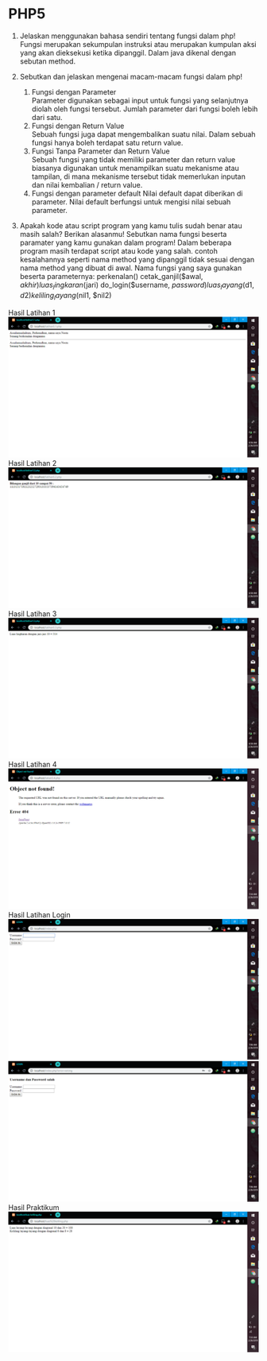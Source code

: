 # PHP5
1. Jelaskan menggunakan bahasa sendiri tentang fungsi dalam php! 
Fungsi merupakan sekumpulan instruksi atau merupakan kumpulan aksi yang akan dieksekusi ketika dipanggil. Dalam java dikenal dengan sebutan method.

2. Sebutkan dan jelaskan mengenai macam-macam fungsi dalam php! 
    1. Fungsi dengan Parameter  
    Parameter digunakan sebagai input untuk fungsi yang selanjutnya diolah oleh fungsi tersebut. Jumlah parameter dari fungsi boleh lebih dari satu. 
    2. Fungsi dengan Return Value  
    Sebuah fungsi juga dapat mengembalikan suatu nilai. Dalam sebuah fungsi hanya boleh terdapat satu return value.
    3. Fungsi Tanpa Parameter dan Return Value  
    Sebuah fungsi yang tidak memiliki parameter dan return value biasanya digunakan untuk menampilkan suatu mekanisme atau tampilan, di mana mekanisme tersebut tidak memerlukan inputan dan nilai kembalian / return value. 
    4. Fungsi dengan parameter default 
    Nilai default dapat diberikan di parameter. Nilai default berfungsi untuk mengisi nilai sebuah parameter.

3. Apakah kode atau script program yang kamu tulis sudah benar atau masih salah? Berikan alasanmu! Sebutkan nama fungsi beserta paramater yang kamu gunakan dalam program! 
Dalam beberapa program masih terdapat script atau kode yang salah. contoh kesalahannya seperti nama method yang dipanggil tidak sesuai dengan nama method yang dibuat di awal.
Nama fungsi yang saya gunakan beserta parameternya:
perkenalan()
cetak_ganjil($awal, $akhir)
luas_lingkaran($jari)
do_login($username, $password)
luas_layang($d1, $d2)
keliling_layang($nil1, $nil2)

Hasil Latihan 1
![alt text](https://github.com/Nesta2002/PHP5/blob/master/Screenshot%20(233).png)
Hasil Latihan 2
![alt text](https://github.com/Nesta2002/PHP5/blob/master/Screenshot%20(234).png)
Hasil Latihan 3
![alt text](https://github.com/Nesta2002/PHP5/blob/master/Screenshot%20(235).png)
Hasil Latihan 4
![alt text](https://github.com/Nesta2002/PHP5/blob/master/Screenshot%20(239).png)
Hasil Latihan Login
![alt text](https://github.com/Nesta2002/PHP5/blob/master/Screenshot%20(236).png)
![alt text](https://github.com/Nesta2002/PHP5/blob/master/Screenshot%20(237).png)
Hasil Praktikum
![alt text](https://github.com/Nesta2002/PHP5/blob/master/Screenshot%20(238).png)


